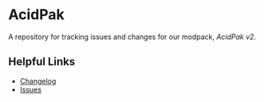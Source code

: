 # AcidPak
A repository for tracking issues and changes for our modpack, *AcidPak v2*.

## Helpful Links
- [Changelog](https://github.com/TakeTenGaming/AcidPak/blob/CHANGELOG.md)
- [Issues](https://github.com/TakeTenGaming/AcidPak/issues)
